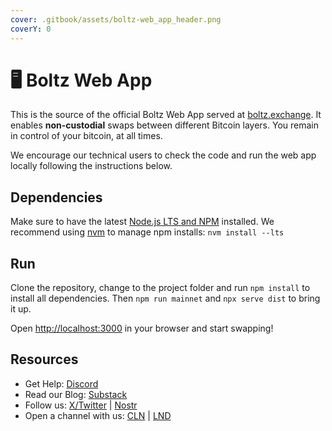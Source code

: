 ```yaml
---
cover: .gitbook/assets/boltz-web_app_header.png
coverY: 0
---
```


# 🖥 Boltz Web App

This is the source of the official Boltz Web App served at [boltz.exchange](https://boltz.exchange/). It enables **non-custodial** swaps between different Bitcoin layers. You remain in control of your bitcoin, at all times.

We encourage our technical users to check the code and run the web app locally following the instructions below.

## Dependencies

Make sure to have the latest [Node.js LTS and NPM](https://docs.npmjs.com/downloading-and-installing-node-js-and-npm) installed. We recommend using [nvm](https://github.com/nvm-sh/nvm#install--update-script) to manage npm installs: `nvm install --lts`

## Run

Clone the repository, change to the project folder and run `npm install` to install all dependencies. Then `npm run mainnet` and `npx serve dist` to bring it up.

Open [http://localhost:3000](http://localhost:3000) in your browser and start swapping!

## Resources

* Get Help: [Discord](https://discord.gg/QBvZGcW)
* Read our Blog: [Substack](https://blog.boltz.exchange/)
* Follow us: [X/Twitter](https://twitter.com/Boltzhq) | [Nostr](https://snort.social/p/npub1psm37hke2pmxzdzraqe3cjmqs28dv77da74pdx8mtn5a0vegtlas9q8970)
* Open a channel with us: [CLN](https://amboss.space/node/02d96eadea3d780104449aca5c93461ce67c1564e2e1d73225fa67dd3b997a6018) | [LND](https://amboss.space/node/026165850492521f4ac8abd9bd8088123446d126f648ca35e60f88177dc149ceb2)&#x20;
